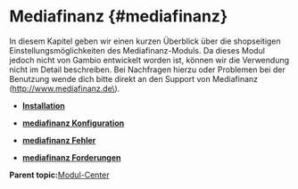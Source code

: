 # Mediafinanz {#mediafinanz}

In diesem Kapitel geben wir einen kurzen Überblick über die shopseitigen Einstellungsmöglichkeiten des Mediafinanz-Moduls. Da dieses Modul jedoch nicht von Gambio entwickelt worden ist, können wir die Verwendung nicht im Detail beschreiben. Bei Nachfragen hierzu oder Problemen bei der Benutzung wende dich bitte direkt an den Support von Mediafinanz \(http://www.mediafinanz.de\).

-   **[Installation](7_4_15_1_Installation.md)**  

-   **[mediafinanz Konfiguration](7_4_15_2_mediafinanzKonfiguration.md)**  

-   **[mediafinanz Fehler](7_4_15_3_mediafinazFehler.md)**  

-   **[mediafinanz Forderungen](7_4_15_4_mediafinanzForderungen.md)**  


**Parent topic:**[Modul-Center](7_4_Modul_Center.md)

